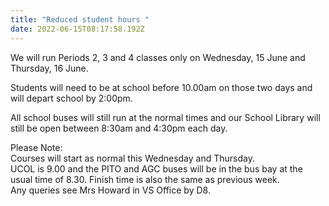 ```yaml
---
title: "Reduced student hours "
date: 2022-06-15T08:17:58.192Z
---
```

We will run Periods 2, 3 and 4 classes only on Wednesday, 15 June and Thursday, 16 June.


Students will need to be at school before 10.00am on those two days and will depart school by 2:00pm. 


All school buses will still run at the normal times and our School Library will still be open between 8:30am and 4:30pm each day.

Please Note:  
Courses will start as normal this Wednesday and Thursday.  
UCOL is 9.00 and the PITO and AGC buses will be in the bus bay at the usual time of 8.30. Finish time is also the same as previous week.  
Any queries see Mrs Howard in VS Office by D8.